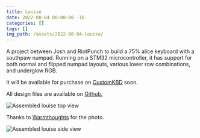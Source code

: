 ```yaml
---
title: Louise
date: 2022-08-04 00:00:00 -10
categories: []
tags: []
img_path: /assets/2022-08-04-louise/
---
```


A project between Josh and RiotPunch to build a 75% alice keyboard with a southpaw numpad.
Running on a STM32 microcontroller, it has support for both normal and flipped numpad layouts, various lower row combinations, and underglow RGB.

It will be available for purchase on [CustomKBD](https://customkbd.com/) soon.

All design files are available on [Github.](https://github.com/joshajohnson/louise)

![Assembled louise top view](louise-warm.jpg)

Thanks to [Warmthoughts](https://www.twitch.tv/warmthoughts) for the photo.

![Assembled louise side view](louise-side.JPG)